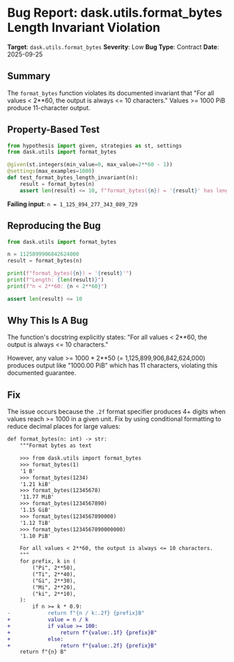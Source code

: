 # Bug Report: dask.utils.format_bytes Length Invariant Violation

**Target**: `dask.utils.format_bytes`
**Severity**: Low
**Bug Type**: Contract
**Date**: 2025-09-25

## Summary

The `format_bytes` function violates its documented invariant that "For all values < 2**60, the output is always <= 10 characters." Values >= 1000 PiB produce 11-character output.

## Property-Based Test

```python
from hypothesis import given, strategies as st, settings
from dask.utils import format_bytes

@given(st.integers(min_value=0, max_value=2**60 - 1))
@settings(max_examples=1000)
def test_format_bytes_length_invariant(n):
    result = format_bytes(n)
    assert len(result) <= 10, f"format_bytes({n}) = '{result}' has length {len(result)} > 10"
```

**Failing input**: `n = 1_125_894_277_343_089_729`

## Reproducing the Bug

```python
from dask.utils import format_bytes

n = 1125899906842624000
result = format_bytes(n)

print(f"format_bytes({n}) = '{result}'")
print(f"Length: {len(result)}")
print(f"n < 2**60: {n < 2**60}")

assert len(result) <= 10
```

## Why This Is A Bug

The function's docstring explicitly states: "For all values < 2**60, the output is always <= 10 characters."

However, any value >= 1000 * 2**50 (= 1,125,899,906,842,624,000) produces output like "1000.00 PiB" which has 11 characters, violating this documented guarantee.

## Fix

The issue occurs because the `.2f` format specifier produces 4+ digits when values reach >= 1000 in a given unit. Fix by using conditional formatting to reduce decimal places for large values:

```diff
def format_bytes(n: int) -> str:
    """Format bytes as text

    >>> from dask.utils import format_bytes
    >>> format_bytes(1)
    '1 B'
    >>> format_bytes(1234)
    '1.21 kiB'
    >>> format_bytes(12345678)
    '11.77 MiB'
    >>> format_bytes(1234567890)
    '1.15 GiB'
    >>> format_bytes(1234567890000)
    '1.12 TiB'
    >>> format_bytes(1234567890000000)
    '1.10 PiB'

    For all values < 2**60, the output is always <= 10 characters.
    """
    for prefix, k in (
        ("Pi", 2**50),
        ("Ti", 2**40),
        ("Gi", 2**30),
        ("Mi", 2**20),
        ("ki", 2**10),
    ):
        if n >= k * 0.9:
-            return f"{n / k:.2f} {prefix}B"
+            value = n / k
+            if value >= 100:
+                return f"{value:.1f} {prefix}B"
+            else:
+                return f"{value:.2f} {prefix}B"
    return f"{n} B"
```